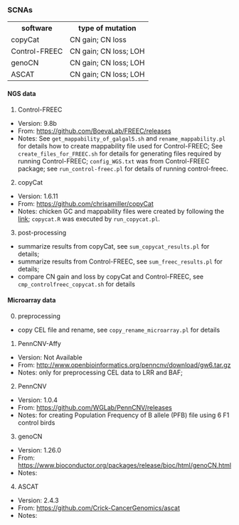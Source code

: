 
### SCNAs

<table>
    <tr>
        <th>software</th>
        <th>type of mutation</th>
    </tr>
    <tr>
        <td>copyCat</td>
        <td>CN gain; CN loss</td>
    </tr>
    <tr>
            <td>Control-FREEC</td>
            <td>CN gain; CN loss; LOH</td>
    </tr>
    <tr>
            <td>genoCN</td>
            <td>CN gain; CN loss; LOH</td>
    </tr>
    <tr>
            <td>ASCAT</td>
            <td>CN gain; CN loss; LOH</td>
    </tr>

</table>


#### NGS data

1. Control-FREEC
* Version: 9.8b
* From: https://github.com/BoevaLab/FREEC/releases
* Notes: See `get_mappability_of_galgal5.sh` and `rename_mappability.pl` for details how to create mappability file used for Control-FREEC; See `create_files_for_FREEC.sh` for details for generating files required by running Control-FREEC; `config_WGS.txt` was from Control-FREEC package; see `run_control-freec.pl` for details of running control-freec.

2. copyCat
* Version: 1.6.11
* From:  https://github.com/chrisamiller/copyCat
* Notes:
chicken GC and mappability files were created by following the [link](https://xfer.genome.wustl.edu/gxfer1/project/cancer-genomics/readDepth/createCustomAnnotations.v1.tar.gz);
`copycat.R` was executed by `run_copycat.pl`.

3. post-processing
* summarize results from copyCat, see `sum_copycat_results.pl` for details;
* summarize results from Control-FREEC, see `sum_freec_results.pl` for details; 
* compare CN gain and loss by copyCat and Control-FREEC, see `cmp_controlfreec_copycat.sh` for details


#### Microarray data
0. preprocessing
* copy CEL file and rename, see `copy_rename_microarray.pl` for details

1. PennCNV-Affy
* Version: Not Available 
* From: http://www.openbioinformatics.org/penncnv/download/gw6.tar.gz
* Notes: only for preprocessing CEL data to LRR and BAF; 

2. PennCNV
* Version: 1.0.4
* From: https://github.com/WGLab/PennCNV/releases
* Notes: for creating Population Frequency of B allele (PFB) file using 6 F1 control birds

3. genoCN
* Version: 1.26.0
* From: https://www.bioconductor.org/packages/release/bioc/html/genoCN.html
* Notes:

4. ASCAT
* Version: 2.4.3
* From: https://github.com/Crick-CancerGenomics/ascat
* Notes:
